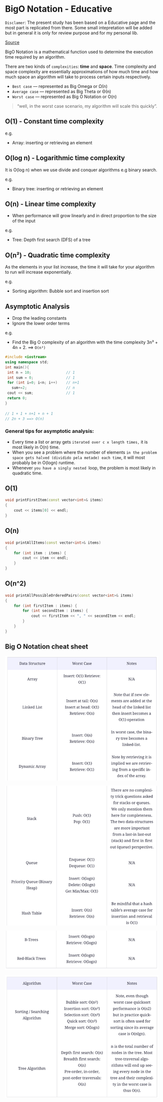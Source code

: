 # BigO Notation - Educative

`Disclamer`: The present study has been based on a Educative page and the most part is replicated from there. Some small intepretation will be added but in general it is only for review purpose and for my personal lib.

[Source](https://www.educative.io/blog/a-big-o-primer-for-beginning-devs?aid=5082902844932096&utm_source=google&utm_medium=cpc&utm_campaign=blog-dynamic&gclid=CjwKCAjwkdL6BRAREiwA-kiczJao6VqwAavndC26wrtTqQhT5oHIFNT_zgqfBBfzB2db9aDeMRlSjRoCrcQQAvD_BwE)

BigO Notation is a mathematical function used to determine the execution time required by an algorithm. 

There are two kinds of `complexities`: __time__ and __space__. Time complexity and space complexity are essentially approximations of how much time and how much space an algorithm will take to process certain inputs respectively.

- `Best case` — represented as Big Omega or Ω(n)
- `Average case` — represented as Big Theta or Θ(n)
- `Worst case` — represented as Big O Notation or O(n)

> “well, in the worst case scenario, my algorithm will scale this quickly”.

## O(1) - Constant time complexity

e.g.
- Array: inserting or retrieving an element

## O(log n) - Logarithmic time complexity

It is O(log n) when we use divide and conquer algorithms e.g binary search.

e.g.
- Binary tree: inserting or retrieving an element

## O(n) - Linear time complexity

- When performance will grow linearly and in direct proportion to the size of the input

e.g.
- Tree: Depth first search (DFS) of a tree

## O(n²) - Quadratic time complexity

As the elements in your list increase, the time it will take for your algorithm to run will increase exponentially.

e.g.
- Sorting algorithm: Bubble sort and insertion sort

## Asymptotic Analysis

- Drop the leading constants  
- Ignore the lower order terms

e.g.
- Find the Big O complexity of an algorithm with the time complexity 3n³ + 4n + 2. ==> `O(n³)`

```c++
#include <iostream>
using namespace std;
int main(){
 int n = 10;                // 1
 int sum = 0;               // 1
 for (int i=0; i<n; i++)    // n+1
   sum+=2;                  // n
 cout << sum;               // 1
 return 0;
}

// 1 + 1 + n+1 + n + 1
// 2n + 3 ==> O(n)
```

### General tips for asymptotic analysis:

- Every time a list or array gets `iterated over c x length times,` it is most likely in O(n) time.
- When you see a problem where the number of elements `in the problem space gets halved (dividido pela metade) each time`, it will most probably be in O(logn) runtime.
- Whenever `you have a singly nested `loop, the problem is most likely in quadratic time.

## O(1)
```c++
void printFirstItem(const vector<int>& items)
{
    cout << items[0] << endl;
}
```

## O(n)
```c++
void printAllItems(const vector<int>& items)
{
    for (int item : items) {
        cout << item << endl;
    }
}
```

## O(n^2)
```c++
void printAllPossibleOrderedPairs(const vector<int>& items)
{
    for (int firstItem : items) {
        for (int secondItem : items) {
            cout << firstItem << ", " << secondItem << endl;
        }
    }
}
```

## Big O Notation cheat sheet

![](https://github.com/armbrustsamuel/bigO-notation-review/blob/master/img/img-2.png)

![](https://github.com/armbrustsamuel/bigO-notation-review/blob/master/img/img-3.png)

![](https://github.com/armbrustsamuel/bigO-notation-review/blob/master/img/img-4.png)

![](https://github.com/armbrustsamuel/bigO-notation-review/blob/master/img/img-1.png)